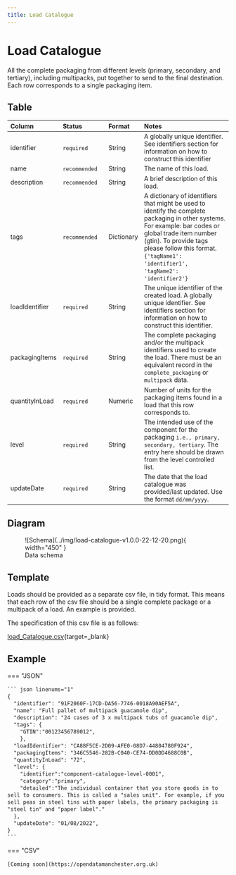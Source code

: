 ```yaml
---
title: Load Catalogue
---
```


# Load Catalogue

All the complete packaging from different levels (primary, secondary, and tertiary), including multipacks, put together to send to the final destination. Each row corresponds to a single packaging item.

## Table
|Column|<div style="width:90px">Status</div>|Format|Notes|
|:-|:-|:-|:-|
|identifier|`required`|String|A globally unique identifier. See identifiers section for information on how to construct this identifier|
|name|`recommended`|String|The name of this load.|
|description|`recommended`|String|A brief description of this load.|
|tags|`recommended`|Dictionary|A dictionary of identifiers that might be used to identify the complete packaging in other systems. For example: bar codes or global trade item number (gtin). To provide tags please follow this format. `{'tagName1': 'identifier1', 'tagName2': 'identifier2'}`|
|loadIdentifier|`required`|String|The unique identifier of the created load. A globally unique identifier. See identifiers section for information on how to construct this identifier.|
|packagingItems|`required`|String|The complete packaging and/or the multipack identifiers used to create the load. There must be an equivalent record in the `complete_packaging` or `multipack` data.|
|quantityInLoad|`required`|Numeric|Number of units for the packaging items found in a load that this row corresponds to.|
|level|`required`|String|The intended use of the component for the packaging `i.e., primary, secondary, tertiary`. The entry here should be drawn from the level controlled list.|
|updateDate|`required`|String|The date that the load catalogue was provided/last updated. Use the format `dd/mm/yyyy`.|

## Diagram

<figure markdown>
![Schema](../img/load-catalogue-v1.0.0-22-12-20.png){ width="450" }
  <figcaption>Data schema</figcaption>
</figure>

## Template

Loads should be provided as a separate csv file, in tidy format. This means that each row of the csv file should be a single complete package or a multipack of a load. An example is provided.

The specification of this csv file is as follows:

[load_Catalogue.csv](https://github.com/OpenDataManchester/PPP/blob/main/docs/7_Supporting_Files/7_1_5_Load_Catalogue_Template.csv){target=_blank}

## Example

=== "JSON"

    ``` json linenums="1"
    {
      "identifier": "91F2060F-17CD-DA56-7746-0018A90AEF5A",
      "name": "Full pallet of multipack guacamole dip",
      "description": "24 cases of 3 x multipack tubs of guacamole dip",
      "tags": {
        "GTIN":"00123456789012",
        },
      "loadIdentifier": "CA88F5CE-2D09-AFE0-08D7-44804780F924",
      "packagingItems": "346C5546-282B-C040-CE74-DD0DD4688C0B",
      "quantityInLoad": "72",
      "level": {
        "identifier":"component-catalogue-level-0001",
        "category":"primary",
        "detailed":"The individual container that you store goods in to sell to consumers. This is called a "sales unit". For example, if you sell peas in steel tins with paper labels, the primary packaging is "steel tin" and "paper label"."
      },
      "updateDate": "01/08/2022",
    }
    ```

=== "CSV"

    [Coming soon](https://opendatamanchester.org.uk)
